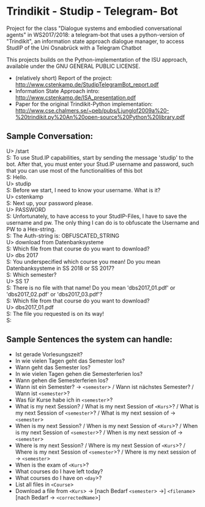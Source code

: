 ﻿# Trindikit - Studip - Telegram- Bot
Project for the class "Dialogue systems and embodied conversational agents" in WS2017/2018: a telegram-bot that uses a python-version of "Trindikit", an information state approach dialogue manager, to access StudIP of the Uni Osnabrück with a Telegram Chatbot

This projects builds on the Python-implementation of the ISU approach, available under the GNU GENERAL PUBLIC LICENSE.

* (relatively short) Report of the project: http://www.cstenkamp.de/StudipTelegramBot_report.pdf
* Information State Approach intro: http://www.cstenkamp.de/ISA_presentation.pdf
* Paper for the original Trindikit-Python implementation: http://www.cse.chalmers.se/~peb/pubs/Ljunglof2009a%20-%20trindikit.py%20An%20open-source%20Python%20library.pdf

## Sample Conversation:

U> /start<br/>
S: To use Stud.IP capabilities, start by sending the message 'studip' to the bot. After that, you must enter your Stud.IP username and password, such that you can use most of the functionalities of this bot<br/>
S: Hello.<br/>
U> studip<br/>
S: Before we start, I need to know your username. What is it?<br/>
U> cstenkamp<br/>
S: Next up, your password please.<br/>
U> PASSWORD<br/>
S: Unfortunately, to have access to your StudIP-Files, I have to save the username and pw. The only thing I can do is to obfuscate the Username and PW to a Hex-string.<br/>
S: The Auth-string is: OBFUSCATED_STRING<br/>
U> download from Datenbanksysteme<br/>
S: Which file from that course do you want to download?<br/>
U> dbs 2017<br/>
S: You underspecified which course you mean! Do you mean Datenbanksysteme in SS 2018 or SS 2017?<br/>
S: Which semester?<br/>
U> SS 17<br/>
S: There is no file with that name! Do you mean 'dbs2017_01.pdf' or 'dbs2017_02.pdf' or 'dbs2017_03.pdf'?<br/>
S: Which file from that course do you want to download?<br/>
U> dbs2017_01.pdf<br/>
S: The file you requested is on its way!<br/>
S: <send File>
  


## Sample Sentences the system can handle:
* Ist gerade Vorlesungszeit?
* In wie vielen Tagen geht das Semester los?
* Wann geht das Semester los?
* In wie vielen Tagen gehen die Semesterferien los?
* Wann gehen die Semesterferien los?
* Wann ist ein Semester? -> `<semester`> / Wann ist nächstes Semester? / Wann ist `<semester`>?
* Was für Kurse habe ich in `<semester`>?
* What is my next Session? / What is my next Session of `<Kurs`>? / What is my next Session of `<semester`>? / What is my next session of -> `<semester`>
* When is my next Session? / When is my next Session of `<Kurs`>? / When is my next Session of `<semester`>? / When is my next session of -> `<semester`>
* Where is my next Session? / Where is my next Session of `<Kurs`>? / Where is my next Session of `<semester`>? / Where is my next session of -> `<semester`>
* When is the exam of `<Kurs`>?
* What courses do I have left today?
* What courses do I have on `<day`>?
* List all files in `<Course`>
* Download a file from `<Kurs`> -> [nach Bedarf `<semester`> ->] `<filename`> [nach Bedarf -> `<correctedName`>]
